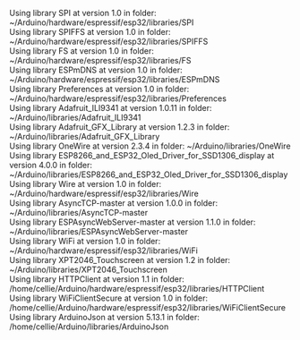 Using library SPI at version 1.0 in folder: ~/Arduino/hardware/espressif/esp32/libraries/SPI
<br>
Using library SPIFFS at version 1.0 in folder: ~/Arduino/hardware/espressif/esp32/libraries/SPIFFS
<br>
Using library FS at version 1.0 in folder: ~/Arduino/hardware/espressif/esp32/libraries/FS
<br>
Using library ESPmDNS at version 1.0 in folder: ~/Arduino/hardware/espressif/esp32/libraries/ESPmDNS
<br>
Using library Preferences at version 1.0 in folder: ~/Arduino/hardware/espressif/esp32/libraries/Preferences
<br>
Using library Adafruit_ILI9341 at version 1.0.11 in folder: ~/Arduino/libraries/Adafruit_ILI9341
<br>
Using library Adafruit_GFX_Library at version 1.2.3 in folder: ~/Arduino/libraries/Adafruit_GFX_Library
<br>
Using library OneWire at version 2.3.4 in folder: ~/Arduino/libraries/OneWire
<br>
Using library ESP8266_and_ESP32_Oled_Driver_for_SSD1306_display at version 4.0.0 in folder: ~/Arduino/libraries/ESP8266_and_ESP32_Oled_Driver_for_SSD1306_display
<br>
Using library Wire at version 1.0 in folder: ~/Arduino/hardware/espressif/esp32/libraries/Wire
<br>
Using library AsyncTCP-master at version 1.0.0 in folder: ~/Arduino/libraries/AsyncTCP-master
<br>
Using library ESPAsyncWebServer-master at version 1.1.0 in folder: ~/Arduino/libraries/ESPAsyncWebServer-master
<br>
Using library WiFi at version 1.0 in folder: ~/Arduino/hardware/espressif/esp32/libraries/WiFi
<br>
Using library XPT2046_Touchscreen at version 1.2 in folder: ~/Arduino/libraries/XPT2046_Touchscreen
<br>
Using library HTTPClient at version 1.1 in folder: /home/cellie/Arduino/hardware/espressif/esp32/libraries/HTTPClient 
<br>
Using library WiFiClientSecure at version 1.0 in folder: /home/cellie/Arduino/hardware/espressif/esp32/libraries/WiFiClientSecure 
<br>
Using library ArduinoJson at version 5.13.1 in folder: /home/cellie/Arduino/libraries/ArduinoJson 
